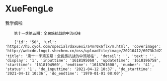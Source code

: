 # XueFengLe     

我学疯啦    

        第十一季第五期：全民族抗战的中流砥柱     

        {'id': '50', 'url': 'https://h5.cyol.com/special/daxuexi/a4nr0x6flx/m.html', 'coverimage': 'http://webcdn.lngqt.shechem.cn/oss/uploadfile/image/20210412/6073b2d27e390.png', 'title': '第十一季第五期：全民族抗战的中流砥柱', 'detail': '', 'text': '', 'display': '1', 'inputtime': '1618195068', 'updatetime': '1618196758', 'starttime': '1618194960', 'endtime': '1618761600', 'number': '41', 'status': '1', 'do_inputtime': '2021-04-12 10:37', 'do_starttime': '2021-04-12 10:36', 'do_endtime': '1970-01-01 08:00'}